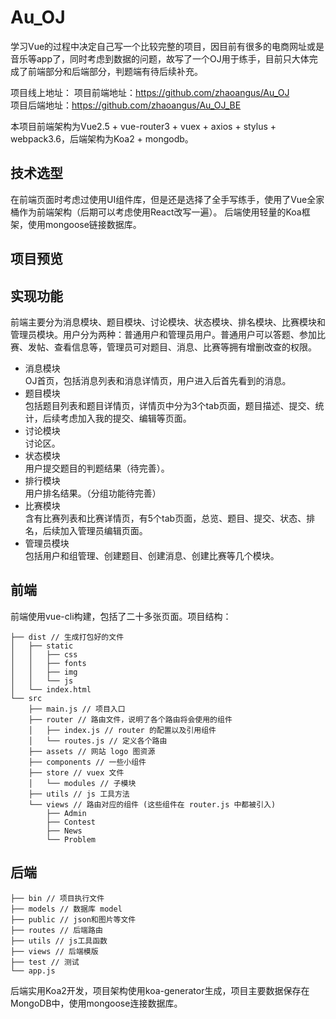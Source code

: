 # Au_OJ
学习Vue的过程中决定自己写一个比较完整的项目，因目前有很多的电商网址或是音乐等app了，同时考虑到数据的问题，故写了一个OJ用于练手，目前只大体完成了前端部分和后端部分，判题端有待后续补充。

项目线上地址：
项目前端地址：https://github.com/zhaoangus/Au_OJ<br>
项目后端地址：https://github.com/zhaoangus/Au_OJ_BE

本项目前端架构为Vue2.5 + vue-router3 + vuex + axios + stylus + webpack3.6，后端架构为Koa2 + mongodb。

## 技术选型
在前端页面时考虑过使用UI组件库，但是还是选择了全手写练手，使用了Vue全家桶作为前端架构（后期可以考虑使用React改写一遍）。
后端使用轻量的Koa框架，使用mongoose链接数据库。

## 项目预览


## 实现功能
前端主要分为消息模块、题目模块、讨论模块、状态模块、排名模块、比赛模块和管理员模块。用户分为两种：普通用户和管理员用户。普通用户可以答题、参加比赛、发帖、查看信息等，管理员可对题目、消息、比赛等拥有增删改查的权限。

+ 消息模块<br>
OJ首页，包括消息列表和消息详情页，用户进入后首先看到的消息。
+ 题目模块<br>
包括题目列表和题目详情页，详情页中分为3个tab页面，题目描述、提交、统计，后续考虑加入我的提交、编辑等页面。
+ 讨论模块<br>
讨论区。
+ 状态模块<br>
用户提交题目的判题结果（待完善）。
+ 排行模块<br>
用户排名结果。（分组功能待完善）
+ 比赛模块<br>
含有比赛列表和比赛详情页，有5个tab页面，总览、题目、提交、状态、排名，后续加入管理员编辑页面。
+ 管理员模块<br>
包括用户和组管理、创建题目、创建消息、创建比赛等几个模块。

## 前端
前端使用vue-cli构建，包括了二十多张页面。项目结构：

```
├── dist // 生成打包好的文件
│   ├── static
│   │   ├── css
│   │   ├── fonts
│   │   ├── img
│   │   └── js  
│   └── index.html
└── src
    ├── main.js // 项目入口
    ├── router // 路由文件，说明了各个路由将会使用的组件
    │   ├── index.js // router 的配置以及引用组件
    │   └── routes.js // 定义各个路由
    ├── assets // 网站 logo 图资源
    ├── components // 一些小组件
    ├── store // vuex 文件
    │   └── modules // 子模块
    ├── utils // js 工具方法
    └── views // 路由对应的组件 (这些组件在 router.js 中都被引入)
        ├── Admin
        ├── Contest
        ├── News
        └── Problem
```

## 后端

```
├── bin // 项目执行文件
├── models // 数据库 model
├── public // json和图片等文件
├── routes // 后端路由
├── utils // js工具函数
├── views // 后端模版
├── test // 测试
└── app.js
```

后端实用Koa2开发，项目架构使用koa-generator生成，项目主要数据保存在MongoDB中，使用mongoose连接数据库。